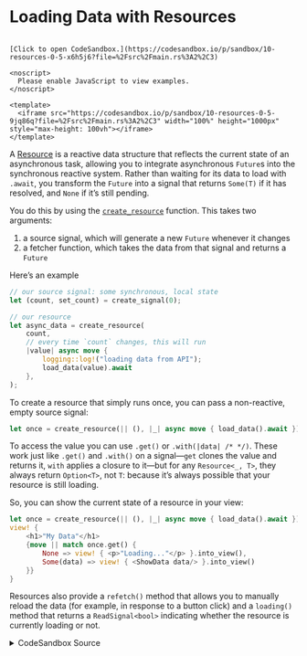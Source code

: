 # Loading Data with Resources

```admonish sandbox title="Live example" collapsible=true

[Click to open CodeSandbox.](https://codesandbox.io/p/sandbox/10-resources-0-5-x6h5j6?file=%2Fsrc%2Fmain.rs%3A2%2C3)

<noscript>
  Please enable JavaScript to view examples.
</noscript>

<template>
  <iframe src="https://codesandbox.io/p/sandbox/10-resources-0-5-9jq86q?file=%2Fsrc%2Fmain.rs%3A2%2C3" width="100%" height="1000px" style="max-height: 100vh"></iframe>
</template>

```

A [Resource](https://docs.rs/leptos/latest/leptos/struct.Resource.html) is a reactive data structure that reflects the current state of an asynchronous task, allowing you to integrate asynchronous `Future`s into the synchronous reactive system. Rather than waiting for its data to load with `.await`, you transform the `Future` into a signal that returns `Some(T)` if it has resolved, and `None` if it’s still pending.

You do this by using the [`create_resource`](https://docs.rs/leptos/latest/leptos/fn.create_resource.html) function. This takes two arguments:

1. a source signal, which will generate a new `Future` whenever it changes
2. a fetcher function, which takes the data from that signal and returns a `Future`

Here’s an example

```rust
// our source signal: some synchronous, local state
let (count, set_count) = create_signal(0);

// our resource
let async_data = create_resource(
    count,
    // every time `count` changes, this will run
    |value| async move {
        logging::log!("loading data from API");
        load_data(value).await
    },
);
```

To create a resource that simply runs once, you can pass a non-reactive, empty source signal:

```rust
let once = create_resource(|| (), |_| async move { load_data().await });
```

To access the value you can use `.get()` or `.with(|data| /* */)`. These work just like `.get()` and `.with()` on a signal—`get` clones the value and returns it, `with` applies a closure to it—but for any `Resource<_, T>`, they always return `Option<T>`, not `T`: because it’s always possible that your resource is still loading.

So, you can show the current state of a resource in your view:

```rust
let once = create_resource(|| (), |_| async move { load_data().await });
view! {
    <h1>"My Data"</h1>
    {move || match once.get() {
        None => view! { <p>"Loading..."</p> }.into_view(),
        Some(data) => view! { <ShowData data/> }.into_view()
    }}
}
```

Resources also provide a `refetch()` method that allows you to manually reload the data (for example, in response to a button click) and a `loading()` method that returns a `ReadSignal<bool>` indicating whether the resource is currently loading or not.

<details>
<summary>CodeSandbox Source</summary>

```rust
use gloo_timers::future::TimeoutFuture;
use leptos::*;

// Here we define an async function
// This could be anything: a network request, database read, etc.
// Here, we just multiply a number by 10
async fn load_data(value: i32) -> i32 {
    // fake a one-second delay
    TimeoutFuture::new(1_000).await;
    value * 10
}

#[component]
fn App() -> impl IntoView {
    // this count is our synchronous, local state
    let (count, set_count) = create_signal(0);

    // create_resource takes two arguments after its scope
    let async_data = create_resource(
        // the first is the "source signal"
        count,
        // the second is the loader
        // it takes the source signal's value as its argument
        // and does some async work
        |value| async move { load_data(value).await },
    );
    // whenever the source signal changes, the loader reloads

    // you can also create resources that only load once
    // just return the unit type () from the source signal
    // that doesn't depend on anything: we just load it once
    let stable = create_resource(|| (), |_| async move { load_data(1).await });

    // we can access the resource values with .get()
    // this will reactively return None before the Future has resolved
    // and update to Some(T) when it has resolved
    let async_result = move || {
        async_data
            .get()
            .map(|value| format!("Server returned {value:?}"))
            // This loading state will only show before the first load
            .unwrap_or_else(|| "Loading...".into())
    };

    // the resource's loading() method gives us a
    // signal to indicate whether it's currently loading
    let loading = async_data.loading();
    let is_loading = move || if loading() { "Loading..." } else { "Idle." };

    view! {
        <button
            on:click=move |_| {
                set_count.update(|n| *n += 1);
            }
        >
            "Click me"
        </button>
        <p>
            <code>"stable"</code>": " {move || stable.get()}
        </p>
        <p>
            <code>"count"</code>": " {count}
        </p>
        <p>
            <code>"async_value"</code>": "
            {async_result}
            <br/>
            {is_loading}
        </p>
    }
}

fn main() {
    leptos::mount_to_body(App)
}
```

</details>
</preview>
